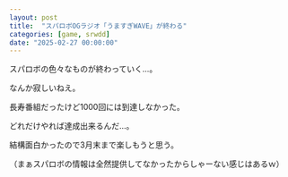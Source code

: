 ```yaml
---
layout: post
title:  "スパロボOGラジオ「うますぎWAVE」が終わる"
categories: [game, srwdd]
date: "2025-02-27 00:00:00"
---
```


スパロボの色々なものが終わっていく...。

なんか寂しいねえ。

長寿番組だったけど1000回には到達しなかった。

どれだけやれば達成出来るんだ...。

結構面白かったので3月末まで楽しもうと思う。

（まぁスパロボの情報は全然提供してなかったからしゃーない感じはあるｗ）
